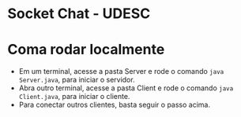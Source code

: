 # Socket Chat - UDESC

# Coma rodar localmente
- Em um terminal, acesse a pasta Server e rode o comando `java Server.java`, para iniciar o servidor.
- Abra outro terminal, acesse a pasta Client e rode o comando `java Client.java`, para iniciar o cliente.
- Para conectar outros clientes, basta seguir o passo acima.